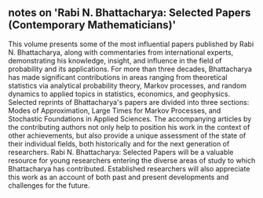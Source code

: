 ## notes on 'Rabi N. Bhattacharya: Selected Papers (Contemporary Mathematicians)'

This volume presents some of the most influential papers published by Rabi N. Bhattacharya, along with commentaries from international experts, demonstrating his knowledge, insight, and influence in the field of probability and its applications. For more than three decades, Bhattacharya has made significant contributions in areas ranging from theoretical statistics via analytical probability theory, Markov processes, and random dynamics to applied topics in statistics, economics, and geophysics. Selected reprints of Bhattacharya's papers are divided into three sections: Modes of Approximation, Large Times for Markov Processes, and Stochastic Foundations in Applied Sciences. The accompanying articles by the contributing authors not only help to position his work in the context of other achievements, but also provide a unique assessment of the state of their individual fields, both historically and for the next generation of researchers.
Rabi N. Bhattacharya: Selected Papers will be a valuable resource for young researchers entering the diverse areas of study to which Bhattacharya has contributed. Established researchers will also appreciate this work as an account of both past and present developments and challenges for the future.
